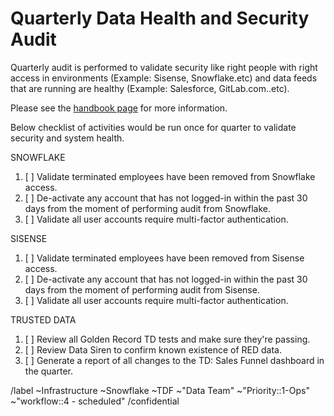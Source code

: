 # Quarterly Data Health and Security Audit

Quarterly audit is performed to validate security like right people with right access in environments (Example: Sisense, Snowflake.etc) and data feeds that are running are healthy (Example: Salesforce, GitLab.com..etc).

Please see the [handbook page](https://about.gitlab.com/handbook/business-technology/data-team/how-we-work/duties/#Quarterly-Data-Health-and-Security-Audit) for more information. 

Below checklist of activities would be run once for quarter to validate security and system health.

SNOWFLAKE
1. [ ] Validate terminated employees have been removed from Snowflake access.
2. [ ] De-activate any account that has not logged-in within the past 30 days from the moment of performing audit from Snowflake.
3. [ ] Validate all user accounts require multi-factor authentication.

SISENSE
1. [ ] Validate terminated employees have been removed from Sisense access.
2. [ ] De-activate any account that has not logged-in within the past 30 days from the moment of performing audit from Sisense.
3. [ ] Validate all user accounts require multi-factor authentication.

TRUSTED DATA
1. [ ] Review all Golden Record TD tests and make sure they're passing.
2. [ ] Review Data Siren to confirm known existence of RED data.
3. [ ] Generate a report of all changes to the TD: Sales Funnel dashboard in the quarter.

<!-- DO NOT EDIT BELOW THIS LINE -->
/label ~Infrastructure ~Snowflake ~TDF ~"Data Team" ~"Priority::1-Ops" ~"workflow::4 - scheduled" 
/confidential 
